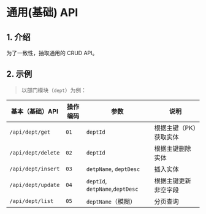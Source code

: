 # 通用(基础) API

## 1. 介绍

为了一致性，抽取通用的 CRUD API。

## 2. 示例

> 以部门模块（`dept`）为例：

| 基本（基础）API    | 操作编码 |参数                            | 说明                   |
| ------------------ | - |------------------------------- | ---------------------- |
| `/api/dept/get`    | `01` |`deptId`                        | 根据主键（PK）获取实体 |
| `/api/dept/delete` | `02` |`deptId`                        | 根据主键删除实体       |
| `/api/dept/insert` | `03` |`detpName`, `deptDesc`          | 插入实体               |
| `/api/dept/update` | `04` |`deptId`, `detpName`,`deptDesc` | 根据主键更新非空字段   |
| `/api/dept/list`   | `05` |`deptName`（模糊）              | 分页查询               |
